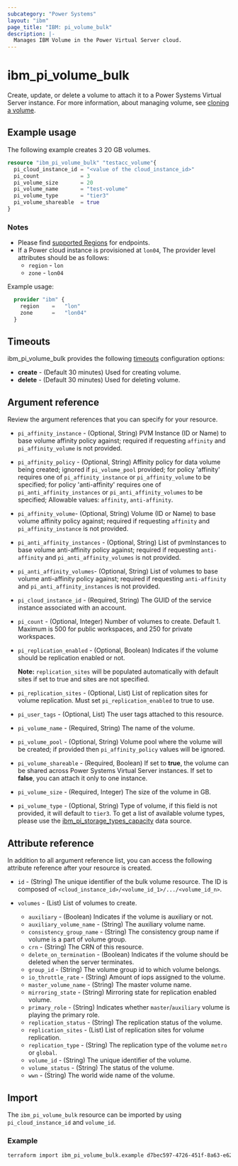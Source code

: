 ```yaml
---
subcategory: "Power Systems"
layout: "ibm"
page_title: "IBM: pi_volume_bulk"
description: |-
  Manages IBM Volume in the Power Virtual Server cloud.
---
```


# ibm_pi_volume_bulk

Create, update, or delete a volume to attach it to a Power Systems Virtual Server instance. For more information, about managing volume, see [cloning a volume](https://cloud.ibm.com/docs/power-iaas?topic=power-iaas-snapshots-cloning).

## Example usage

The following example creates 3 20 GB volumes.

```terraform
resource "ibm_pi_volume_bulk" "testacc_volume"{
  pi_cloud_instance_id = "<value of the cloud_instance_id>"
  pi_count             = 3
  pi_volume_size       = 20
  pi_volume_name       = "test-volume"
  pi_volume_type       = "tier3"
  pi_volume_shareable  = true
}
```

### Notes

- Please find [supported Regions](https://cloud.ibm.com/apidocs/power-cloud#endpoint) for endpoints.
- If a Power cloud instance is provisioned at `lon04`, The provider level attributes should be as follows:
  - `region` - `lon`
  - `zone` - `lon04`

Example usage:

  ```terraform
    provider "ibm" {
      region    =   "lon"
      zone      =   "lon04"
    }
  ```
  
## Timeouts

ibm_pi_volume_bulk provides the following [timeouts](https://www.terraform.io/docs/language/resources/syntax.html) configuration options:

- **create** - (Default 30 minutes) Used for creating volume.
- **delete** - (Default 30 minutes) Used for deleting volume.

## Argument reference

Review the argument references that you can specify for your resource.

- `pi_affinity_instance` - (Optional, String) PVM Instance (ID or Name) to base volume affinity policy against; required if requesting `affinity` and `pi_affinity_volume` is not provided.
- `pi_affinity_policy` - (Optional, String) Affinity policy for data volume being created; ignored if `pi_volume_pool` provided; for policy 'affinity' requires one of `pi_affinity_instance` or `pi_affinity_volume` to be specified; for policy 'anti-affinity' requires one of `pi_anti_affinity_instances` or `pi_anti_affinity_volumes` to be specified; Allowable values: `affinity`, `anti-affinity`.
- `pi_affinity_volume`- (Optional, String) Volume (ID or Name) to base volume affinity policy against; required if requesting `affinity` and `pi_affinity_instance` is not provided.
- `pi_anti_affinity_instances` - (Optional, String) List of pvmInstances to base volume anti-affinity policy against; required if requesting `anti-affinity` and `pi_anti_affinity_volumes` is not provided.
- `pi_anti_affinity_volumes`- (Optional, String) List of volumes to base volume anti-affinity policy against; required if requesting `anti-affinity` and `pi_anti_affinity_instances` is not provided.
- `pi_cloud_instance_id` - (Required, String) The GUID of the service instance associated with an account.
- `pi_count` - (Optional, Integer) Number of volumes to create. Default 1. Maximum is 500 for public workspaces, and 250 for private workspaces.
- `pi_replication_enabled` - (Optional, Boolean) Indicates if the volume should be replication enabled or not.

  **Note:** `replication_sites` will be populated automatically with default sites if set to true and sites are not specified.

- `pi_replication_sites` - (Optional, List) List of replication sites for volume replication. Must set `pi_replication_enabled` to true to use.
- `pi_user_tags` - (Optional, List) The user tags attached to this resource.
- `pi_volume_name` - (Required, String) The name of the volume.
- `pi_volume_pool` - (Optional, String) Volume pool where the volume will be created; if provided then `pi_affinity_policy` values will be ignored.
- `pi_volume_shareable` - (Required, Boolean) If set to **true**, the volume can be shared across Power Systems Virtual Server instances. If set to **false**, you can attach it only to one instance.
- `pi_volume_size`  - (Required, Integer) The size of the volume in GB.
- `pi_volume_type` - (Optional, String) Type of volume, if this field is not provided, it will default to `tier3`. To get a list of available volume types, please use the [ibm_pi_storage_types_capacity](https://registry.terraform.io/providers/IBM-Cloud/ibm/latest/docs/data-sources/pi_storage_types_capacity) data source.

## Attribute reference

In addition to all argument reference list, you can access the following attribute reference after your resource is created.

- `id` - (String) The unique identifier of the bulk volume resource. The ID is composed of `<cloud_instance_id>/<volume_id_1>/.../<volume_id_n>`.
- `volumes` - (List) List of volumes to create.

  - `auxiliary` - (Boolean) Indicates if the volume is auxiliary or not.
  - `auxiliary_volume_name` - (String) The auxiliary volume name.
  - `consistency_group_name` - (String) The consistency group name if volume is a part of volume group.
  - `crn` - (String) The CRN of this resource.
  - `delete_on_termination` - (Boolean) Indicates if the volume should be deleted when the server terminates.
  - `group_id` - (String) The volume group id to which volume belongs.
  - `io_throttle_rate` - (String) Amount of iops assigned to the volume.
  - `master_volume_name` - (String) The master volume name.
  - `mirroring_state` - (String) Mirroring state for replication enabled volume.
  - `primary_role` - (String) Indicates whether `master`/`auxiliary` volume is playing the primary role.
  - `replication_status` - (String) The replication status of the volume.
  - `replication_sites` - (List) List of replication sites for volume replication.
  - `replication_type` - (String) The replication type of the volume `metro` or `global`.
  - `volume_id` - (String) The unique identifier of the volume.
  - `volume_status` - (String) The status of the volume.
  - `wwn` - (String) The world wide name of the volume.

## Import

The `ibm_pi_volume_bulk` resource can be imported by using `pi_cloud_instance_id` and `volume_id`.

### Example

```bash
terraform import ibm_pi_volume_bulk.example d7bec597-4726-451f-8a63-e62e6f19c32c/cea6651a-bc0a-4438-9f8a-a0770bbf3ebb
```
